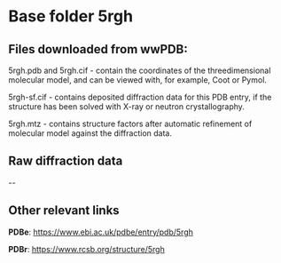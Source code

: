 # Base folder 5rgh

## Files downloaded from wwPDB:

5rgh.pdb and 5rgh.cif - contain the coordinates of the threedimensional molecular model, and can be viewed with, for example, Coot or Pymol.

5rgh-sf.cif - contains deposited diffraction data for this PDB entry, if the structure has been solved with X-ray or neutron crystallography.

5rgh.mtz - contains structure factors after automatic refinement of molecular model against the diffraction data.

## Raw diffraction data

--<br> 

## Other relevant links 
**PDBe**:  https://www.ebi.ac.uk/pdbe/entry/pdb/5rgh
 
**PDBr**: https://www.rcsb.org/structure/5rgh 
